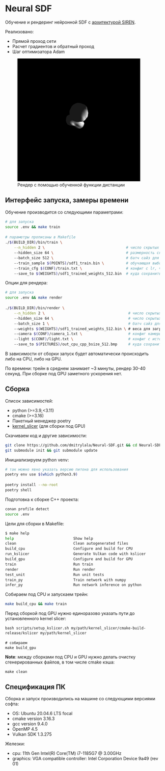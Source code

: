 # Neural SDF

Обучение и рендеринг нейронной SDF с [архитектурой SIREN](https://arxiv.org/pdf/2006.09661). 

Реализовано:
- Прямой проход сети
- Расчет градиентов и обратный проход
- Шаг оптимизатора Adam

<figure>
    <img src="data/pictures/out_cpu_cpp_bsize_500.bmp" alt="drawing" width="400"/>
    <figcaption>Рендер с помощью обученной функции дистанции</figcaption>
</figure>

## Интерфейс запуска, замеры времени

Обучение производится со следующими параметрами:
```bash
# для запуска
source .env && make train

# параметры прописаны в Makefile
./$(BUILD_DIR)/bin/train \
    --n_hidden 2 \                                     # число скрытых слоев
    --hidden_size 64 \                                 # размерность скрытых слоев
    --batch_size 512 \                                 # батч сайз для обучения
    --train_sample $(POINTS)/sdf1_train.bin \          # обучающая выборка
    --train_cfg $(CONF)/train.txt \                    # конфиг с lr, числом эпох
    --save_to $(WEIGHTS)/sdf1_trained_weights_512.bin  # куда сохранить веса
```

Опции для рендера:
```bash
# для запуска
source .env && make render

./$(BUILD_DIR)/bin/render \
    --n_hidden 2 \                                      # число скрытых слоев
    --hidden_size 64 \                                  # число скрытых слоев                                  
    --batch_size 1 \                                    # батч сайз для инференса (поддержан только = 1)
    --weights $(WEIGHTS)/sdf1_trained_weights_512.bin \ # веса для загрузки
    --camera $(CONF)/camera_1.txt \                     # конфиг камеры
    --light $(CONF)/light.txt \                         # конфиг с источником света
    --save_to $(PICTURES)/out_cpu_cpp_bsize_512.bmp     # куда сохранить рендер
```

В зависимости от сборки запуск будет автоматически происходить либо на CPU, либо на GPU.

По времени: трейн в среднем занимает ~3 минуты, рендер 30-40 секунд. При сборке под GPU заметного ускорения нет.

## Сборка

Список зависимостей:
- python (>=3.9,<3.11)
- cmake (>=3.16)
- Пакетный менеджер poetry
- [kernel_slicer](https://github.com/Ray-Tracing-Systems/kernel_slicer) (для сборки под GPU)

Скачиваем код и другие зависимости:
```bash
git clone https://github.com/dmitrylala/Neural-SDF.git && cd Neural-SDF
git submodule init && git submodule update
```

Инициализируем python venv:
```bash
# так можно явно указать версию питона для использования
poetry env use $(which python3.9)

poetry install --no-root
poetry shell
```

Подготовка к сборке C++ проекта:
```bash
conan profile detect
source .env
```

Цели для сборки в Makefile:
```bash
$ make help
help                           Show help
clean                          Clean autogenerated files
build_cpu                      Configure and build for CPU
run_kslicer                    Generate Vulkan code with kslicer
build_gpu                      Configure and build for GPU
train                          Run train
render                         Run render
test_unit                      Run unit tests
train_py                       Train network with numpy
infer_py                       Run network inference on python
```

Собираем под CPU и запускаем трейн:
```bash
make build_cpu && make train
```

Перед сборкой под GPU нужно единоразово указать пути до установленного kernel slicer:
```
bash scripts/setup_kslicer.sh my/path/kernel_slicer/cmake-build-release/kslicer my/path/kernel_slicer

# собираем
make build_gpu
```

**Note**: между сборками под CPU и GPU нужно делать очистку сгенерированных файлов, в том числе cmake кэша:
```
make clean
```

## Спецификация ПК

Сборка и запуск производились на машине со следующими версиями софта:
- OS: Ubuntu 20.04.6 LTS focal
- cmake version 3.16.3
- gcc version 9.4.0
- OpenMP 4.5
- Vulkan SDK 1.3.275

Железки:
- cpu: 11th Gen Intel(R) Core(TM) i7-1185G7 @ 3.00GHz
- graphics: VGA compatible controller: Intel Corporation Device 9a49 (rev 01)


